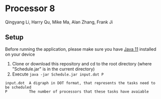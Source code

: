 # Processor 8

Qingyang Li, Harry Qu, Mike Ma, Alan Zhang, Frank Ji

## Setup

Before running the application, please make sure you have [Java 11](https://www.oracle.com/java/technologies/downloads/) installed on your device

1. Clone or download this repository and cd to the root directory (where "Schedule.jar" is in the current directory)
2. Execute `java -jar Schedule.jar input.dot P`

```
input.dot  A digraph in DOT format, that represents the tasks need to be scheduled
P          The number of processors that these tasks have avaiable 
```

